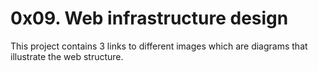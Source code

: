 # 0x09. Web infrastructure design

This project contains 3 links to different images which are diagrams that illustrate the web structure.
